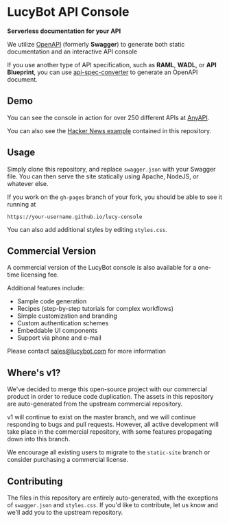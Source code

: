 # LucyBot API Console

**Serverless documentation for your API**

We utilize [OpenAPI](https://github.com/OAI/OpenAPI-Specification/blob/master/versions/2.0.md)
(formerly **Swagger**) to generate both static documentation and an interactive API console

If you use another type of API specification, such as **RAML**, **WADL**, or **API Blueprint**,
you can use [api-spec-converter](https://github.com/lucybot/api-spec-converter) to generate an OpenAPI document.

## Demo
You can see the console in action for over 250 different APIs at [AnyAPI](https://any-api.com).

You can also see the [Hacker News example](http://lucybot.github.io/lucy-console)
contained in this repository.

## Usage
Simply clone this repository, and replace `swagger.json` with your Swagger file. You can then
serve the site statically using Apache, NodeJS, or whatever else.

If you work on the `gh-pages` branch of your fork, you should be able to see it running at

`https://your-username.github.io/lucy-console`


You can also add additional styles by editing `styles.css`.

## Commercial Version

A commercial version of the LucyBot console is also available for a one-time licensing fee.

Additional features include:
* Sample code generation
* Recipes (step-by-step tutorials for complex workflows)
* Simple customization and branding
* Custom authentication schemes
* Embeddable UI components
* Support via phone and e-mail

Please contact sales@lucybot.com for more information

## Where's v1?
We've decided to merge this open-source project with our commercial product in order
to reduce code duplication. The assets in this repository are auto-generated from
the upstream commercial repository.

v1 will continue to exist on the master branch, and we will continue responding
to bugs and pull requests. However, all active development will take place in
the commercial repository, with some features propagating down into this branch.

We encourage all existing users to migrate to the `static-site` branch or consider
purchasing a commercial license.

## Contributing
The files in this repository are entirely auto-generated, with the exceptions of
`swagger.json` and `styles.css`.  If you'd like to contribute, let us know and we'll
add you to the upstream repository.
